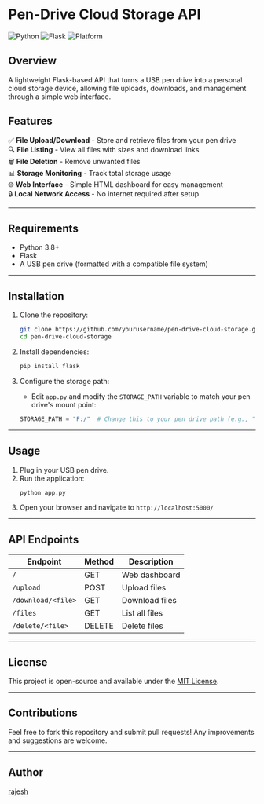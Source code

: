 # Pen-Drive Cloud Storage API

![Python](https://img.shields.io/badge/python-3.8+-blue.svg)
![Flask](https://img.shields.io/badge/flask-2.0+-green.svg)
![Platform](https://img.shields.io/badge/platform-windows-lightgrey.svg)

## Overview
A lightweight Flask-based API that turns a USB pen drive into a personal cloud storage device, allowing file uploads, downloads, and management through a simple web interface.

## Features
✅ **File Upload/Download** - Store and retrieve files from your pen drive  
🔍 **File Listing** - View all files with sizes and download links  
🗑️ **File Deletion** - Remove unwanted files  
📊 **Storage Monitoring** - Track total storage usage  
🌐 **Web Interface** - Simple HTML dashboard for easy management  
🔒 **Local Network Access** - No internet required after setup  

---
## Requirements
- Python 3.8+
- Flask
- A USB pen drive (formatted with a compatible file system)

---
## Installation
1. Clone the repository:
   ```sh
   git clone https://github.com/yourusername/pen-drive-cloud-storage.git
   cd pen-drive-cloud-storage
   ```

2. Install dependencies:
   ```sh
   pip install flask
   ```

3. Configure the storage path:
   - Edit `app.py` and modify the `STORAGE_PATH` variable to match your pen drive's mount point:
   ```python
   STORAGE_PATH = "F:/"  # Change this to your pen drive path (e.g., "/media/usb" on Linux)
   ```

---
## Usage
1. Plug in your USB pen drive.
2. Run the application:
   ```sh
   python app.py
   ```
3. Open your browser and navigate to `http://localhost:5000/`

---
## API Endpoints

| Endpoint           | Method  | Description       |
|--------------------|---------|-------------------|
| `/`               | GET     | Web dashboard     |
| `/upload`         | POST    | Upload files      |
| `/download/<file>`| GET     | Download files    |
| `/files`          | GET     | List all files    |
| `/delete/<file>`  | DELETE  | Delete files      |

---
## License
This project is open-source and available under the [MIT License](LICENSE).

---
## Contributions
Feel free to fork this repository and submit pull requests! Any improvements and suggestions are welcome.

---
## Author
[rajesh](https://github.com/me-as-rajesh)


